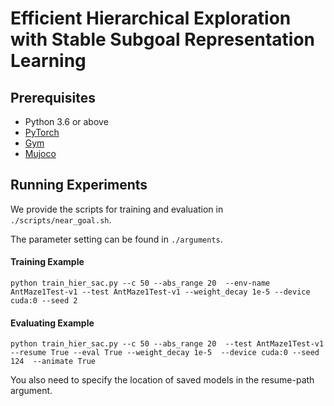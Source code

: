 # Efficient Hierarchical Exploration with Stable Subgoal Representation Learning

## Prerequisites

* Python 3.6 or above
* [PyTorch](https://pytorch.org/)
* [Gym](https://gym.openai.com/)
* [Mujoco](https://www.roboti.us/license.html)

## Running Experiments
We provide the scripts for training and evaluation in
`
./scripts/near_goal.sh
`.

The parameter setting can be found in `./arguments`.

#### Training Example

```
python train_hier_sac.py --c 50 --abs_range 20  --env-name AntMaze1Test-v1 --test AntMaze1Test-v1 --weight_decay 1e-5 --device cuda:0 --seed 2
```

#### Evaluating Example

```
python train_hier_sac.py --c 50 --abs_range 20  --test AntMaze1Test-v1 --resume True --eval True --weight_decay 1e-5  --device cuda:0 --seed 124  --animate True
```

You also need to specify the location of saved models in the resume-path argument.

